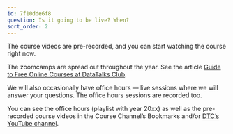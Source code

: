 ```yaml
---
id: 7f10dde6f8
question: Is it going to be live? When?
sort_order: 2
---
```


The course videos are pre-recorded, and you can start watching the course right now.

The zoomcamps are spread out throughout the year. See the article [Guide to Free Online Courses at DataTalks Club](https://datatalks.club/blog/guide-to-free-online-courses-at-datatalks-club.html).

We will also occasionally have office hours — live sessions where we will answer your questions. The office hours sessions are recorded too.

You can see the office hours (playlist with year 20xx) as well as the pre-recorded course videos in the Course Channel’s Bookmarks and/or [DTC’s YouTube channel](https://www.youtube.com/@DataTalksClub/playlists).